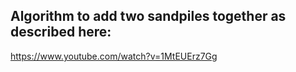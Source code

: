 ## Algorithm to add two sandpiles together as described here:
https://www.youtube.com/watch?v=1MtEUErz7Gg
